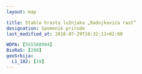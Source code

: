 ```yaml
---
layout: map

title: Stablo hrasta lužnjaka „Radojkovića rast”
designation: Spomenik prirode
last_modified_at: 2018-07-29T18:32:11+02:00

WDPA: [555588984]
BioRaS: [208]
geoSrbija:
  L1_182: [19]
---
```

